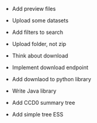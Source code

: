 - Add preview files

- Upload some datasets
- Add filters to search

- Upload folder, not zip
- Think about download
- Implement download endpoint
- Add downlaod to python library
- Write Java library

- Add CCD0 summary tree
- Add simple tree ESS
